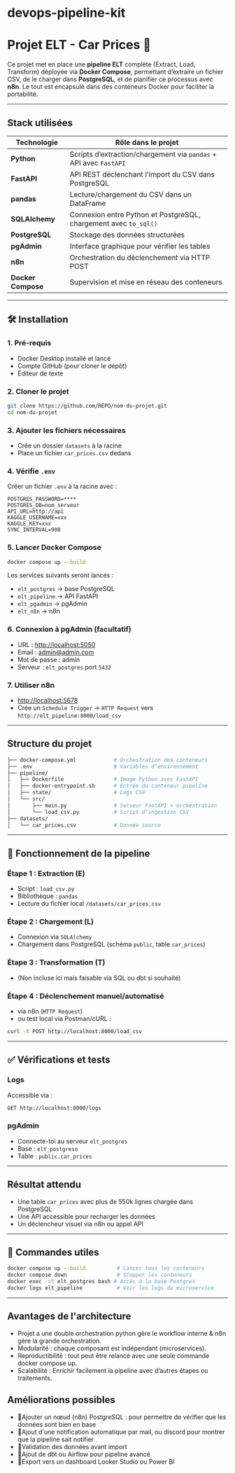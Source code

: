 # devops-pipeline-kit

# Projet ELT - Car Prices 🚗

Ce projet met en place une **pipeline ELT** complète (Extract, Load, Transform) déployée via **Docker Compose**, permettant d’extraire un fichier CSV, de le charger dans **PostgreSQL**, et de planifier ce processus avec **n8n**. Le tout est encapsulé dans des conteneurs Docker pour faciliter la portabilité.

---

## Stack utilisées

| Technologie        | Rôle dans le projet                                               |
| ------------------ | ----------------------------------------------------------------- |
| **Python**         | Scripts d’extraction/chargement via `pandas` + API avec `FastAPI` |
| **FastAPI**        | API REST déclenchant l'import du CSV dans PostgreSQL              |
| **pandas**         | Lecture/chargement du CSV dans un DataFrame                       |
| **SQLAlchemy**     | Connexion entre Python et PostgreSQL, chargement avec `to_sql()`  |
| **PostgreSQL**     | Stockage des données structurées                                  |
| **pgAdmin**        | Interface graphique pour vérifier les tables                      |
| **n8n**            | Orchestration du déclenchement via HTTP POST                      |
| **Docker Compose** | Supervision et mise en réseau des conteneurs                      |

---

## 🛠 Installation

### 1. Pré-requis

* Docker Desktop installé et lancé
* Compte GitHub (pour cloner le dépôt)
* Éditeur de texte

### 2. Cloner le projet

```bash
git clone https://github.com/REPO/nom-du-projet.git
cd nom-du-projet
```

### 3. Ajouter les fichiers nécessaires

* Crée un dossier `datasets` à la racine
* Place un fichier `car_prices.csv` dedans

### 4. Vérifie `.env`

Créer un fichier `.env` à la racine avec :

```env
POSTGRES_PASSWORD=****
POSTGRES_DB=nom_serveur
API_URL=http://api
KAGGLE_USERNAME=xxx
KAGGLE_KEY=xxx
SYNC_INTERVAL=900
```

### 5. Lancer Docker Compose

```bash
docker compose up --build
```

Les services suivants seront lancés :

* `elt_postgres` → base PostgreSQL
* `elt_pipeline` → API FastAPI
* `elt_pgadmin` → pgAdmin 
* `elt_n8n` → n8n 

### 6. Connexion à pgAdmin (facultatif)

* URL : [http://localhost:5050](http://localhost:5050)
* Email : [admin@admin.com](mailto:admin@admin.com)
* Mot de passe : admin
* Serveur : `elt_postgres` port `5432`

### 7. Utiliser n8n

* [http://localhost:5678](http://localhost:5678)
* Crée un `Schedule Trigger` → `HTTP Request` vers `http://elt_pipeline:8000/load_csv`

---

## Structure du projet

```bash
├── docker-compose.yml            # Orchestration des conteneurs
├── .env                          # Variables d’environnement
├── pipeline/
│   ├── Dockerfile                # Image Python avec FastAPI
│   ├── docker-entrypoint.sh      # Entrée du conteneur pipeline
│   ├── state/                    # Logs CSV
│   └── src/
│       ├── main.py               # Serveur FastAPI + orchestration
│       └── load_csv.py           # Script d’ingestion CSV
├── datasets/
│   └── car_prices.csv            # Donnée source
```

---

## 🔁 Fonctionnement de la pipeline

### Étape 1 : Extraction (E)

* Script : `load_csv.py`
* Bibliothèque : `pandas`
* Lecture du fichier local `/datasets/car_prices.csv`

### Étape 2 : Chargement (L)

* Connexion via `SQLAlchemy`
* Chargement dans PostgreSQL (schéma `public`, table `car_prices`)

### Étape 3 : Transformation (T)

* (Non incluse ici mais faisable via SQL ou dbt si souhaité)

### Étape 4 : Déclenchement manuel/automatisé

* via n8n (`HTTP Request`)
* ou test local via Postman/cURL :

```bash
curl -X POST http://localhost:8000/load_csv
```

---

## ✅ Vérifications et tests

### Logs

Accessible via :

```bash
GET http://localhost:8000/logs
```

### pgAdmin

* Connecte-toi au serveur `elt_postgres`
* Base : `elt_postgreso`
* Table : `public.car_prices`

---

## Résultat attendu

* Une table `car_prices` avec plus de 550k lignes chargée dans PostgreSQL
* Une API accessible pour recharger les données
* Un déclencheur visuel via n8n ou appel API

---

## 📌 Commandes utiles

```bash
docker compose up --build          # Lancer tous les conteneurs
docker compose down                # Stopper les conteneurs
docker exec -it elt_postgres bash # Accès à la base Postgres
docker logs elt_pipeline           # Voir les logs du microservice
```

---

## Avantages de l'architecture 

* Projet a une double orchestration python gère le workflow interne & n8n gère la grande orchestration.
* Modularité  : chaque composant est indépendant (microservices).
* Reproductibilité : tout peut être relancé avec une seule commande docker compose up.
* Scalabilité : Enrichir facilement la pipeline avec d’autres étapes ou traitements.

## Améliorations possibles

* 🔹Ajouter un nœud (n8n) PostgreSQL : pour permettre de vérifier que les données sont bien en base
* 🔹Ajout d'une notification automatique par mail, ou discord pour montrer que la pipeline sait notifier 
* 🔹Validation des données avant import
* 🔹Ajout de dbt ou Airflow pour pipeline avancé
* 🔹Export vers un dashboard Looker Studio ou Power BI

